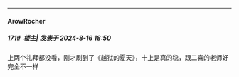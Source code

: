 ﻿
*****

####  ArowRocher  
##### 171#         楼主| 发表于 2024-8-16 18:50

上两个礼拜都没看，刚才刷到了《越狱的夏天》，十上是真的稳，跟二喜的老师好完全不一样

